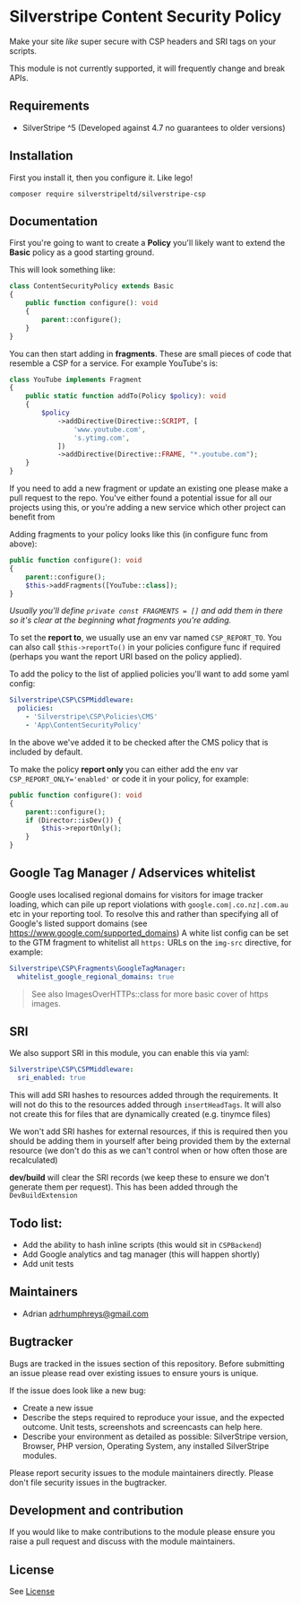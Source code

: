 # Silverstripe Content Security Policy

Make your site _like_ super secure with CSP headers and SRI tags on your scripts.

This module is not currently supported, it will frequently change and break APIs.

## Requirements

* SilverStripe ^5 (Developed against 4.7 no guarantees to older versions)

## Installation
First you install it, then you configure it. Like lego!

```
composer require silverstripeltd/silverstripe-csp
```

## Documentation
First you're going to want to create a **Policy** you'll likely want to extend the **Basic** policy as a good starting ground.

This will look something like:
```php
class ContentSecurityPolicy extends Basic
{
    public function configure(): void
    {
        parent::configure();
    }
}
```

You can then start adding in **fragments**. These are small pieces of code that resemble a CSP for a service. For example YouTube's is:
```php
class YouTube implements Fragment
{
    public static function addTo(Policy $policy): void
    {
        $policy
            ->addDirective(Directive::SCRIPT, [
                'www.youtube.com',
                's.ytimg.com',
            ])
            ->addDirective(Directive::FRAME, "*.youtube.com");
    }
}
```

If you need to add a new fragment or update an existing one please make a pull request to the repo. You've either found a potential issue for all our projects using this, or you're adding a new service which other project can benefit from

Adding fragments to your policy looks like this (in configure func from above):
```php
public function configure(): void
{
    parent::configure();
    $this->addFragments([YouTube::class]);
}
```
_Usually you'll define `private const FRAGMENTS = []` and add them in there so it's clear at the beginning what fragments you're adding._

To set the **report to**, we usually use an env var named `CSP_REPORT_TO`. You can also call `$this->reportTo()` in your policies configure func if required (perhaps you want the report URI based on the policy applied).

To add the policy to the list of applied policies you'll want to add some yaml config:
```yaml
Silverstripe\CSP\CSPMiddleware:
  policies:
    - 'Silverstripe\CSP\Policies\CMS'
    - 'App\ContentSecurityPolicy'

```
In the above we've added it to be checked after the CMS policy that is included by default.

To make the policy **report only** you can either add the env var `CSP_REPORT_ONLY='enabled'` or code it in your policy, for example:
```php
public function configure(): void
{
    parent::configure();
    if (Director::isDev()) {
        $this->reportOnly();
    }
}
```

## Google Tag Manager / Adservices whitelist
Google uses localised regional domains for visitors for image tracker loading, which can pile up report violations with `google.com|.co.nz|.com.au` etc in your reporting tool.
To resolve this and rather than specifying all of Google's listed support domains (see https://www.google.com/supported_domains)
A white list config can be set to the GTM fragment to whitelist all `https:` URLs on the `img-src` directive, for example:
```yaml
Silverstripe\CSP\Fragments\GoogleTagManager:
  whitelist_google_regional_domains: true
```
> See also ImagesOverHTTPs::class for more basic cover of https images.

## SRI
We also support SRI in this module, you can enable this via yaml:
```yaml
Silverstripe\CSP\CSPMiddleware:
  sri_enabled: true
```
This will add SRI hashes to resources added through the requirements. It will not do this to the resources added through `insertHeadTags`. It will also not create this for files that are dynamically created (e.g. tinymce files)

We won't add SRI hashes for external resources, if this is required then you should be adding them in yourself after being provided them by the external resource (we don't do this as we can't control when or how often those are recalculated)

**dev/build** will clear the SRI records (we keep these to ensure we don't generate them per request). This has been added through the `DevBuildExtension`

## Todo list:
- Add the ability to hash inline scripts (this would sit in `CSPBackend`)
- Add Google analytics and tag manager (this will happen shortly)
- Add unit tests

## Maintainers
 * Adrian <adrhumphreys@gmail.com>

## Bugtracker
Bugs are tracked in the issues section of this repository. Before submitting an issue please read over
existing issues to ensure yours is unique.

If the issue does look like a new bug:

 - Create a new issue
 - Describe the steps required to reproduce your issue, and the expected outcome. Unit tests, screenshots
 and screencasts can help here.
 - Describe your environment as detailed as possible: SilverStripe version, Browser, PHP version,
 Operating System, any installed SilverStripe modules.

Please report security issues to the module maintainers directly. Please don't file security issues in the bugtracker.

## Development and contribution
If you would like to make contributions to the module please ensure you raise a pull request and discuss with the module maintainers.

## License
See [License](license.md)
